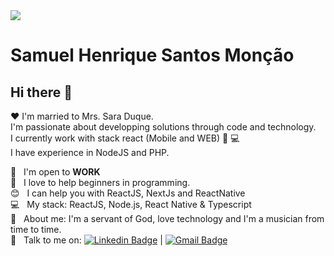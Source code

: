 <img width="auto" src="https://avatars.githubusercontent.com/u/21090437?s=60&v=4">


# Samuel Henrique Santos Monção

## Hi there 👋
:hearts:  I'm married to Mrs. Sara Duque.
 <br/> I'm passionate about developping solutions through code and technology.
 <br/> I currently work with stack react (Mobile and WEB) :iphone: :computer:
 <br/> I have experience in NodeJS and PHP.

 :rocket:  &nbsp; I'm open to **WORK**
 <br/> :purple_heart: &nbsp; I love to help beginners in programming.
 <br/> :blush: &nbsp; I can help you with ReactJS, NextJs and ReactNative
 <br/> :computer: &nbsp; My stack: ReactJS, Node.js, React Native & Typescript
 <br/> 💬  &nbsp; About me: I'm a servant of God, love technology and I'm a musician from time to time.
 <br/> :email: &nbsp; Talk to me on: [![Linkedin Badge](https://img.shields.io/badge/-Samuel_Henrique_Santos_Monção-blue?style=flat-square&logo=Linkedin&logoColor=white&link=https://www.linkedin.com/in/samuel-henrique-s-monção-245a04182/)](https://www.linkedin.com/in/samuel-henrique-s-monção-245a04182/) 
| 
[![Gmail Badge](https://img.shields.io/badge/-samuel.hsm96@gmail.com-c14438?style=flat-square&logo=Gmail&logoColor=white&link=mailto:samuel.hsm96@gmail.com)](mailto:samuel.hsm96@gmail.com)
